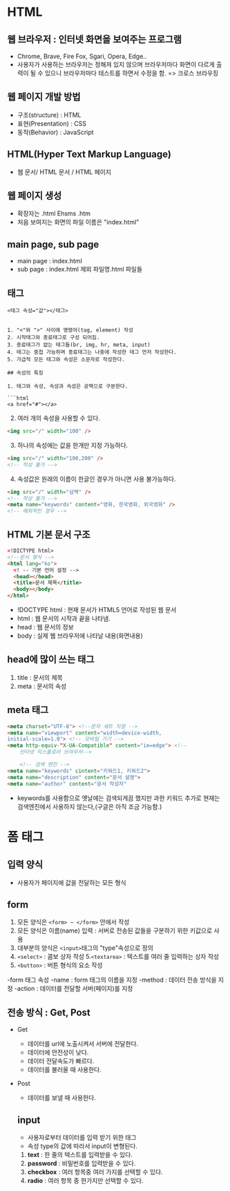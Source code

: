 # HTML

## 웹 브라우저 : 인터넷 화면을 보여주는 프로그램

- Chrome, Brave, Fire Fox, Sgari, Opera, Edge..
- 사용자가 사용하는 브라우저는 정해져 있지 않으며
  브라우저마다 화면이 다르게 출력이 될 수 있으니
  브라우저마다 테스트를 하면서 수정을 함.
  => 크로스 브라우징

## 웹 페이지 개발 방법

- 구조(structure) : HTML
- 표현(Presentation) : CSS
- 동작(Behavior) : JavaScript

## HTML(Hyper Text Markup Language)

- 웹 문서/ HTML 문서 / HTML 페이지

## 웹 페이지 생성

- 확장자는 .html Ehsms .htm
- 처음 보여지는 화면의 파일 이름은 "index.html"

## main page, sub page

- main page : index.html
- sub page : index.html 제외 파일명.html 파일들

## 태그

````
<태그 속성="값"></태그>


1. "<"와 ">" 사이에 명령어(tag, element) 작성
2. 시작태그와 종료태그로 구성 되어짐.
3. 종료태그가 없는 태그들(br, img, hr, meta, input)
4. 태그는 중첩 가능하며 종료태그는 나중에 작성한 태그 먼저 작성한다.
5. 가급적 모든 태그와 속성은 소문자로 작성한다.

## 속성의 특징

1. 태그와 속성, 속성과 속성은 공백으로 구분한다.

```html
<a href="#"></a>
````

2. 여러 개의 속성을 사용할 수 있다.

```html
<img src="/" width="100" />
```

3. 하나의 속성에는 값을 한개만 지정 가능하다.

```html
<img src="/" width="100,200" />
<!-- 작성 불가 -->
```

4. 속성값은 원래의 이름이 한글인 경우가 아니면 사용 불가능하다.

```html
<img src="/" width="삼백" />
<!-- 작성 불가 -->
<meta name="keywords" content="영화, 한국영화, 외국영화" />
<!-- 예외적인 경우 -->
```

## HTML 기본 문서 구조

```html
<!DICTYPE html>
<!--문서 형식 -->
<html lang="ko">
  <! -- 기본 언어 설정 -->
  <head></head>
  <title>문서 제목</title>
  <body></body>
</html>
```

- !DOCTYPE html : 현재 문서가 HTML5 언어로 작성된 웹 문서
- html : 웹 문서의 시작과 끝을 나타냄.
- head : 웹 문서의 정보
- body : 실제 웹 브라우저에 나타날 내용(화면내용)

## head에 많이 쓰는 태그

1. title : 문서의 제목
2. meta : 문서의 속성

## meta 태그

```html
<meta charset="UTF-8"> <!--문자 세트 지정 -->
<meta name="viewport" content="width=device-width,
initial-scale=1.0"> <!-- 모바일 기기 -->
<meta http-equiv-"X-UA-Compatible" content="ie=edge"> <!--
    인터넷 익스플로러 브라우저-->

    <!-- 검색 엔진 -->
<meta name="keywords" cintent="키워드1, 키워드2">
<meta name="description" content="문서 설명">
<meta name="author" content="문서 작성자"
```

- keywords를 사용함으로 옛날에는 검색되게끔 했지만 과한 키워드
  추가로 현재는 검색엔진에서 사용하지 않는다,(구글은 아직 조금 가능함.)

# 폼 태그

## 입력 양식

- 사용자가 페이지에 값을 전달하는 모든 형식

## form

1. 모든 양식은 `<form> ~ </form>` 안에서 작성
2. 모든 양식은 이름(name) 입력 : 서버로 전송된 값들을
   구분하기 위한 키값으로 사용
3. 대부분의 양식은 `<input>`태그의 "type"속성으로 정의
4. `<select>` : 콤보 상자 작성 5.`<textarea>` : 텍스트를 여러 줄 입력하는 상자 작성
5. `<button>` : 버튼 형식의 요소 작성

-form 태그 속성
-name : form 태그의 이름을 지정
-method : 데이터 전송 방식을 지정
-action : 데이터를 전달할 서버(페이지)를 지정

## 전송 방식 : Get, Post

- Get
  - 데이터를 url에 노출시켜서 서버에 전달한다.
  - 데이터에 안전성이 낮다.
  - 데이터 전달속도가 빠르다.
  - 데이터를 불러올 때 사용한다.
- Post

  - 데이터를 보낼 때 사용한다.

  ## input

  - 사용자로부터 데이터를 입력 받기 위한 태그
  - 속성 type의 값에 따라서 input이 변형된다.

  1. **text** : 한 줄의 텍스트를 입력받을 수 있다.
  2. **password** : 비밀번호를 입력받을 수 있다.
  3. **checkbox** : 여러 항목중 여러 가지를 선택할 수 있다.
  4. **radio** : 여러 항목 중 한가지만 선택할 수 있다.

